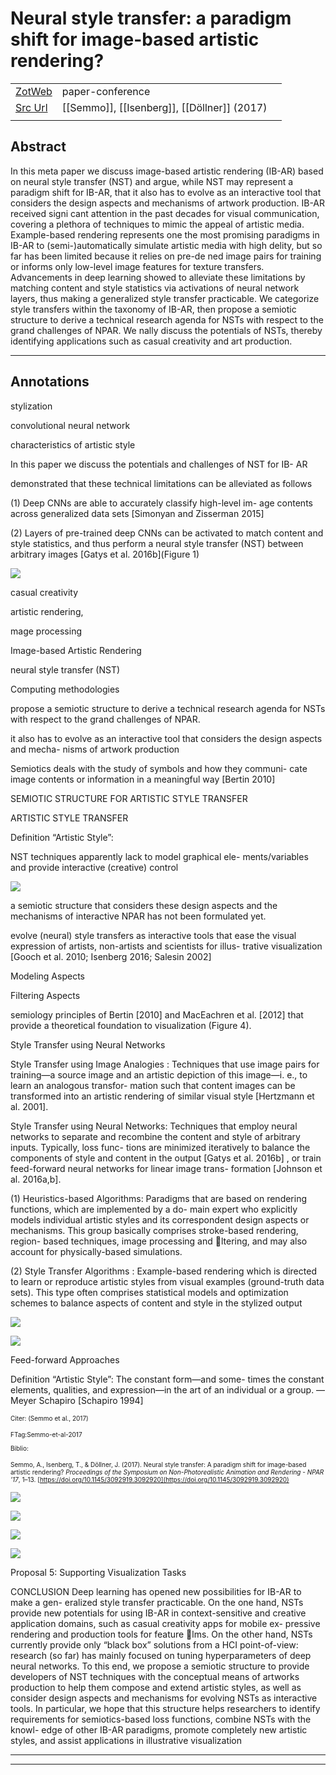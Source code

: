 
# Neural style transfer: a paradigm shift for image-based artistic rendering?



|       |       |       |
|  ---  |  ---  |  ---  |
|   [ZotWeb](http://zotero.org/users/180474/items/CJCMQPCW)    | paper-conference      |       |
|   [Src Url](https://dl-acm-org.sbiproxy.uqac.ca/doi/abs/10.1145/3092919.3092920)    |  [[Semmo]], [[Isenberg]], [[Döllner]] (2017)     |       |
|       |       |       |


## Abstract

In this meta paper we discuss image-based artistic rendering (IB-AR) based on neural style transfer (NST) and argue, while NST may represent a paradigm shift for IB-AR, that it also has to evolve as an interactive tool that considers the design aspects and mechanisms of artwork production. IB-AR received signi cant attention in the past decades for visual communication, covering a plethora of techniques to mimic the appeal of artistic media. Example-based rendering represents one the most promising paradigms in IB-AR to (semi-)automatically simulate artistic media with high delity, but so far has been limited because it relies on pre-de ned image pairs for training or informs only low-level image features for texture transfers. Advancements in deep learning showed to alleviate these limitations by matching content and style statistics via activations of neural network layers, thus making a generalized style transfer practicable. We categorize style transfers within the taxonomy of IB-AR, then propose a semiotic structure to derive a technical research agenda for NSTs with respect to the grand challenges of NPAR. We nally discuss the potentials of NSTs, thereby identifying applications such as casual creativity and art production.

----

## Annotations

stylization



convolutional neural network



characteristics of artistic style



In this paper we discuss the potentials and challenges of NST for IB- AR



demonstrated that these technical limitations can be alleviated as follows



(1) Deep CNNs are able to accurately classify high-level im- age contents across generalized data sets [Simonyan and Zisserman 2015] 



(2) Layers of pre-trained deep CNNs can be activated to match content and style statistics, and thus perform a neural style transfer (NST) between arbitrary images [Gatys et al. 2016b](Figure 1)





![](1pnRFQmj5EwrRgf7TKQ1.png)



casual creativity



artistic rendering,



mage processing



Image-based Artistic Rendering



neural style transfer (NST)



Computing methodologies



propose a semiotic structure to derive a technical research agenda for NSTs with respect to the grand challenges of NPAR.



it also has to evolve as an interactive tool that considers the design aspects and mecha- nisms of artwork production



Semiotics deals with the study of symbols and how they communi- cate image contents or information in a meaningful way [Bertin 2010] 



SEMIOTIC STRUCTURE FOR ARTISTIC STYLE TRANSFER



ARTISTIC STYLE TRANSFER



Definition “Artistic Style”:



NST techniques apparently lack to model graphical ele- ments/variables and provide interactive (creative) control





![](12ASqusSBoV2HZmTgUVy.png)



a semiotic structure that considers these design aspects and the mechanisms of interactive NPAR has not been formulated yet.



evolve (neural) style transfers as interactive tools that ease the visual expression of artists, non-artists and scientists for illus- trative visualization [Gooch et al. 2010; Isenberg 2016; Salesin 2002] 



Modeling Aspects



Filtering Aspects



semiology principles of Bertin [2010] and MacEachren et al. [2012] that provide a theoretical foundation to visualization (Figure 4).



Style Transfer using Neural Networks



Style Transfer using Image Analogies : Techniques that use image pairs for training—a source image and an artistic depiction of this image—i. e., to learn an analogous transfor- mation such that content images can be transformed into an artistic rendering of similar visual style [Hertzmann et al. 2001].



Style Transfer using Neural Networks: Techniques that employ neural networks to separate and recombine the content and style of arbitrary inputs. Typically, loss func- tions are minimized iteratively to balance the components of style and content in the output [Gatys et al. 2016b] , or train feed-forward neural networks for linear image trans- formation [Johnson et al. 2016a,b].



(1) Heuristics-based Algorithms: Paradigms that are based on rendering functions, which are implemented by a do- main expert who explicitly models individual artistic styles and its correspondent design aspects or mechanisms. This group basically comprises stroke-based rendering, region- based techniques, image processing and ltering, and may also account for physically-based simulations.



(2) Style Transfer Algorithms : Example-based rendering which is directed to learn or reproduce artistic styles from visual examples (ground-truth data sets). This type often comprises statistical models and optimization schemes to balance aspects of content and style in the stylized output





![](12pG7CqCPbKiAPaPBzBQ.png)





![](1x4uKapcsnzsh99rhSDA.png)



Feed-forward Approaches



Definition “Artistic Style”: The constant form—and some- times the constant elements, qualities, and expression—in the art of an individual or a group. — Meyer Schapiro [Schapiro 1994] 



<font size=-3>Citer: (Semmo et al., 2017)

FTag:Semmo-et-al-2017

Biblio:

Semmo, A., Isenberg, T., & Döllner, J. (2017). Neural style transfer: A paradigm shift for image-based artistic rendering? _Proceedings of the Symposium on Non-Photorealistic Animation and Rendering - NPAR ’17_, 1–13. [https://doi.org/10.1145/3092919.3092920](https://doi.org/10.1145/3092919.3092920)</font>





![](129Wnxy6zMwyJxhj4ULi.png)





![](1ZXXYJ5LYnezWox7KAVQ.png)





![](1e8KuY2cq18G3PvYu4Kh.png)





![](19xfFVaLNZpUao5rSakG.png)



Proposal 5: Supporting Visualization Tasks



CONCLUSION Deep learning has opened new possibilities for IB-AR to make a gen- eralized style transfer practicable. On the one hand, NSTs provide new potentials for using IB-AR in context-sensitive and creative application domains, such as casual creativity apps for mobile ex- pressive rendering and production tools for feature lms. On the other hand, NSTs currently provide only “black box” solutions from a HCI point-of-view: research (so far) has mainly focused on tuning hyperparameters of deep neural networks. To this end, we propose a semiotic structure to provide developers of NST techniques with the conceptual means of artworks production to help them compose and extend artistic styles, as well as consider design aspects and mechanisms for evolving NSTs as interactive tools. In particular, we hope that this structure helps researchers to identify requirements for semiotics-based loss functions, combine NSTs with the knowl- edge of other IB-AR paradigms, promote completely new artistic styles, and assist applications in illustrative visualization






----

----

